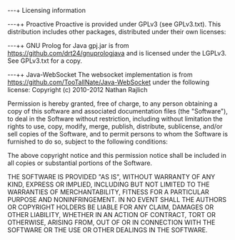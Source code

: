 ---+ Licensing information

---++ Proactive
Proactive is provided under GPLv3 (see GPLv3.txt).
This distribution includes other packages, distributed under their own licenses:

---++ GNU Prolog for Java
gpj.jar is from https://github.com/drt24/gnuprologjava and is licensed under the LGPLv3. See GPLv3.txt for a copy.

---++ Java-WebSocket
The websocket implementation is from https://github.com/TooTallNate/Java-WebSocket under the following license:
Copyright (c) 2010-2012 Nathan Rajlich

 Permission is hereby granted, free of charge, to any person
 obtaining a copy of this software and associated documentation
 files (the "Software"), to deal in the Software without
 restriction, including without limitation the rights to use,
 copy, modify, merge, publish, distribute, sublicense, and/or sell
 copies of the Software, and to permit persons to whom the
 Software is furnished to do so, subject to the following
 conditions:

 The above copyright notice and this permission notice shall be
 included in all copies or substantial portions of the Software.

 THE SOFTWARE IS PROVIDED "AS IS", WITHOUT WARRANTY OF ANY KIND,
 EXPRESS OR IMPLIED, INCLUDING BUT NOT LIMITED TO THE WARRANTIES
 OF MERCHANTABILITY, FITNESS FOR A PARTICULAR PURPOSE AND
 NONINFRINGEMENT. IN NO EVENT SHALL THE AUTHORS OR COPYRIGHT
 HOLDERS BE LIABLE FOR ANY CLAIM, DAMAGES OR OTHER LIABILITY,
 WHETHER IN AN ACTION OF CONTRACT, TORT OR OTHERWISE, ARISING
 FROM, OUT OF OR IN CONNECTION WITH THE SOFTWARE OR THE USE OR
 OTHER DEALINGS IN THE SOFTWARE.
